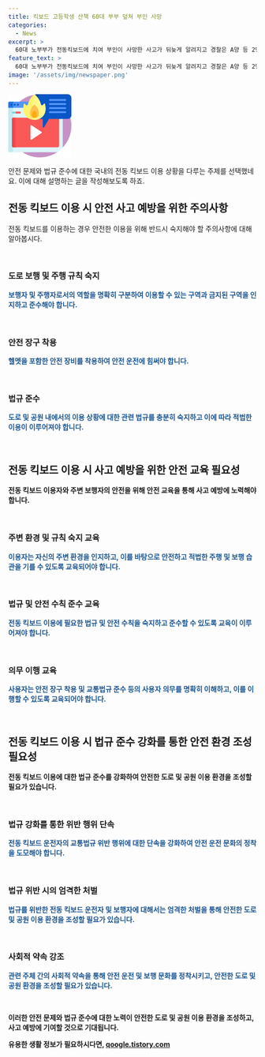 ```yaml
---
title: 킥보드 고등학생 산책 60대 부부 덮쳐 부인 사망
categories:
  - News
excerpt: >
  60대 노부부가 전동킥보드에 치여 부인이 사망한 사고가 뒤늦게 알려지고 경찰은 A양 등 2명을 과실치사상 등 혐의로 입건했다. A양 등은 공원에서 불법으로 전동킥보드를 타다 노부부를 치어 사망사고를 낸 것으로 조사됐으며, 안전장구 착용과 면허 없이 운전했던 것으로 밝혀졌다. 현행법상 공원에서 전동킥보드를 타는 것은 불법이며, 경찰은 A양 등을 상대로 조사를 진행 중이다.
feature_text: >
  60대 노부부가 전동킥보드에 치여 부인이 사망한 사고가 뒤늦게 알려지고 경찰은 A양 등 2명을 과실치사상 등 혐의로 입건했다. A양 등은 공원에서 불법으로 전동킥보드를 타다 노부부를 치어 사망사고를 낸 것으로 조사됐으며, 안전장구 착용과 면허 없이 운전했던 것으로 밝혀졌다. 현행법상 공원에서 전동킥보드를 타는 것은 불법이며, 경찰은 A양 등을 상대로 조사를 진행 중이다.
image: '/assets/img/newspaper.png'
---
```


<p><img src="/assets/img/news.png" alt="rentncar 속보" /></p>

<p>안전 문제와 법규 준수에 대한 국내의 전동 킥보드 이용 상황을 다루는 주제를 선택했네요. 이에 대해 설명하는 글을 작성해보도록 하죠.</p>

<h2 data-ke-size="size26">전동 킥보드 이용 시 안전 사고 예방을 위한 주의사항</h2>

<p>전동 킥보드를 이용하는 경우 안전한 이용을 위해 반드시 숙지해야 할 주의사항에 대해 알아봅시다.</p>

<p data-ke-size="size16">&nbsp;</p>

<h3>도로 보행 및 주행 규칙 숙지</h3>

<p><b><span style="color: #1a5490;">보행자 및 주행자로서의 역할을 명확히 구분하여 이용할 수 있는 구역과 금지된 구역을 인지하고 준수해야 합니다.</span><b></p>

<p data-ke-size="size16">&nbsp;</p>

<h3>안전 장구 착용</h3>

<p><b><span style="color: #1a5490;">헬멧을 포함한 안전 장비를 착용하여 안전 운전에 힘써야 합니다.</span><b></p>

<p data-ke-size="size16">&nbsp;</p>

<h3>법규 준수</h3>

<p><b><span style="color: #1a5490;">도로 및 공원 내에서의 이용 상황에 대한 관련 법규를 충분히 숙지하고 이에 따라 적법한 이용이 이루어져야 합니다.</span><b></p>

<p data-ke-size="size16">&nbsp;</p>

<h2 data-ke-size="size26">전동 킥보드 이용 시 사고 예방을 위한 안전 교육 필요성</h2>

<p>전동 킥보드 이용자와 주변 보행자의 안전을 위해 안전 교육을 통해 사고 예방에 노력해야 합니다.</p>

<p data-ke-size="size16">&nbsp;</p>

<h3>주변 환경 및 규칙 숙지 교육</h3>

<p><b><span style="color: #1a5490;">이용자는 자신의 주변 환경을 인지하고, 이를 바탕으로 안전하고 적법한 주행 및 보행 습관을 기를 수 있도록 교육되어야 합니다.</span><b></p>

<p data-ke-size="size16">&nbsp;</p>

<h3>법규 및 안전 수칙 준수 교육</h3>

<p><b><span style="color: #1a5490;">전동 킥보드 이용에 필요한 법규 및 안전 수칙을 숙지하고 준수할 수 있도록 교육이 이루어져야 합니다.</span><b></p>

<p data-ke-size="size16">&nbsp;</p>

<h3>의무 이행 교육</h3>

<p><b><span style="color: #1a5490;">사용자는 안전 장구 착용 및 교통법규 준수 등의 사용자 의무를 명확히 이해하고, 이를 이행할 수 있도록 교육되어야 합니다.</span><b></p>

<p data-ke-size="size16">&nbsp;</p>

<h2 data-ke-size="size26">전동 킥보드 이용 시 법규 준수 강화를 통한 안전 환경 조성 필요성</h2>

<p>전동 킥보드 이용에 대한 법규 준수를 강화하여 안전한 도로 및 공원 이용 환경을 조성할 필요가 있습니다.</p>

<p data-ke-size="size16">&nbsp;</p>

<h3>법규 강화를 통한 위반 행위 단속</h3>

<p><b><span style="color: #1a5490;">전동 킥보드 운전자의 교통법규 위반 행위에 대한 단속을 강화하여 안전 운전 문화의 정착을 도모해야 합니다.</span><b></p>

<p data-ke-size="size16">&nbsp;</p>

<h3>법규 위반 시의 엄격한 처벌</h3>

<p><b><span style="color: #1a5490;">법규를 위반한 전동 킥보드 운전자 및 보행자에 대해서는 엄격한 처벌을 통해 안전한 도로 및 공원 이용 환경을 조성할 필요가 있습니다.</span><b></p>

<p data-ke-size="size16">&nbsp;</p>

<h3>사회적 약속 강조</h3>

<p><b><span style="color: #1a5490;">관련 주체 간의 사회적 약속을 통해 안전 운전 및 보행 문화를 정착시키고, 안전한 도로 및 공원 환경을 조성할 필요가 있습니다.</span><b></p>

<p data-ke-size="size16">&nbsp;</p>

<p>이러한 안전 문제와 법규 준수에 대한 노력이 안전한 도로 및 공원 이용 환경을 조성하고, 사고 예방에 기여할 것으로 기대됩니다.</p>
유용한 생활 정보가 필요하시다면, <a href="https://qoogle.tistory.com" rel="dofollow">qoogle.tistory.com</a>


